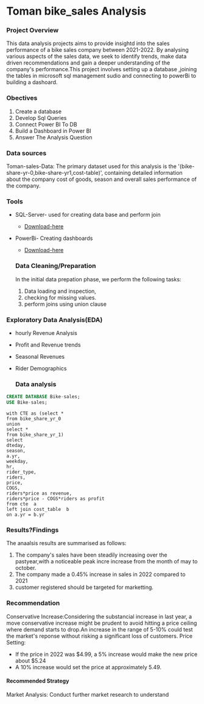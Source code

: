 # Toman bike_sales Analysis

### Project Overview
This data analysis projects aims to provide insightd into the sales performance of a bike sales company between 2021-2022. By analysing various aspects of the sales data, we seek to identify trends, make data driven recommendations and gain a deeper understanding of the company's performance.This project involves setting up a database ,joining the tables in microsoft sql management sudio and  connecting to powerBi to building a dashoard.

### Obectives
1. Create a database
2. Develop Sql Queries
3. Connect Power BI To DB
4. Build a Dashboard in Power BI
5. Answer The Analysis Question
### Data sources
Toman-sales-Data: The primary dataset used for this analysis is the '(bike-share-yr-0,bike-share-yr1,cost-table)', containing detailed information about the company cost of goods, season and overall sales performance of the company.

### Tools
- SQL-Server- used for creating data base and perform join
   - [Download-here](https://www.microsoft.com/en-us/sql-server/sql-server-downloads)
- PowerBi- Creating dashboards
   - [Download-here](https://www.microsoft.com/en-us/download/details.aspx?id=58494)

  ### Data Cleaning/Preparation
  In the initial data prepation phase, we perform the following tasks:
  1. Data loading and inspection,
  2. checking for missing values.
  3. perform joins using union clause

 ### Exploratory Data Analysis(EDA)
 - hourly Revenue Analysis
 - Profit and Revenue trends
 - Seasonal Revenues
 - Rider Demographics

   ### Data analysis

```sql
CREATE DATABASE Bike-sales;
USE Bike-sales;
```
```
with CTE as (select *
from bike_share_yr_0
union
select *
from bike_share_yr_1)
select 
dteday,
season,
a.yr,
weekday,
hr,
rider_type,
riders,
price,
COGS,
riders*price as revenue,
riders*price - COGS*riders as profit
from cte  a
left join cost_table  b
on a.yr = b.yr
```

### Results?Findings

The anaalsis results are summarised as follows:
1. The company's sales have been steadily increasing over the pastyear,with a noticeable peak incre increase from the month of may to october.
2. The company made a 0.45% increase in sales in 2022 compared to 2021
3. customer registered should be targeted for marketting.

### Recommendation

Conservative Increase:Considering the substancial increase in last year, a move conservative increase might be prudent to avoid hitting a price ceiling where demand starts to drop.An increase in the range of 5-10% could test the market's reponse without risking a significant loss of customers.
Price Setting:
- If the price in 2022 was $4.99, a 5% increase would make the new price about $5.24
- A 10% increase would set the price at approximately 5.49.

 #### Recommended Strategy
  Market Analysis: Conduct further market research to understand
     
     
     

     
